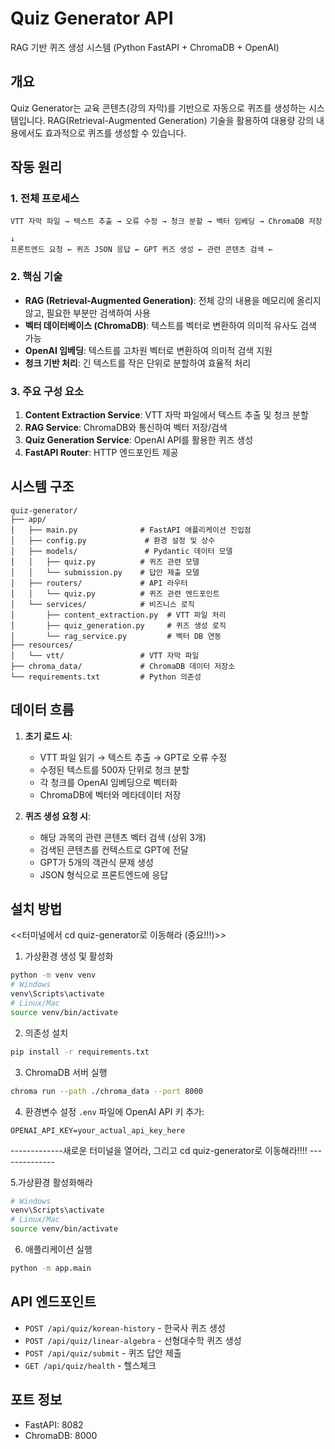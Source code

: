 # Quiz Generator API

RAG 기반 퀴즈 생성 시스템 (Python FastAPI + ChromaDB + OpenAI)

## 개요

Quiz Generator는 교육 콘텐츠(강의 자막)를 기반으로 자동으로 퀴즈를 생성하는 시스템입니다. RAG(Retrieval-Augmented Generation) 기술을 활용하여 대용량 강의 내용에서도 효과적으로 퀴즈를 생성할 수 있습니다.

## 작동 원리

### 1. 전체 프로세스
```
VTT 자막 파일 → 텍스트 추출 → 오류 수정 → 청크 분할 → 벡터 임베딩 → ChromaDB 저장
                                                                        ↓
프론트엔드 요청 ← 퀴즈 JSON 응답 ← GPT 퀴즈 생성 ← 관련 콘텐츠 검색 ←
```

### 2. 핵심 기술
- **RAG (Retrieval-Augmented Generation)**: 전체 강의 내용을 메모리에 올리지 않고, 필요한 부분만 검색하여 사용
- **벡터 데이터베이스 (ChromaDB)**: 텍스트를 벡터로 변환하여 의미적 유사도 검색 가능
- **OpenAI 임베딩**: 텍스트를 고차원 벡터로 변환하여 의미적 검색 지원
- **청크 기반 처리**: 긴 텍스트를 작은 단위로 분할하여 효율적 처리

### 3. 주요 구성 요소
1. **Content Extraction Service**: VTT 자막 파일에서 텍스트 추출 및 청크 분할
2. **RAG Service**: ChromaDB와 통신하여 벡터 저장/검색
3. **Quiz Generation Service**: OpenAI API를 활용한 퀴즈 생성
4. **FastAPI Router**: HTTP 엔드포인트 제공

## 시스템 구조

```
quiz-generator/
├── app/
│   ├── main.py              # FastAPI 애플리케이션 진입점
│   ├── config.py             # 환경 설정 및 상수
│   ├── models/               # Pydantic 데이터 모델
│   │   ├── quiz.py          # 퀴즈 관련 모델
│   │   └── submission.py    # 답안 제출 모델
│   ├── routers/             # API 라우터
│   │   └── quiz.py          # 퀴즈 관련 엔드포인트
│   └── services/            # 비즈니스 로직
│       ├── content_extraction.py  # VTT 파일 처리
│       ├── quiz_generation.py     # 퀴즈 생성 로직
│       └── rag_service.py         # 벡터 DB 연동
├── resources/
│   └── vtt/                 # VTT 자막 파일
├── chroma_data/             # ChromaDB 데이터 저장소
└── requirements.txt         # Python 의존성

```

## 데이터 흐름

1. **초기 로드 시**:
   - VTT 파일 읽기 → 텍스트 추출 → GPT로 오류 수정
   - 수정된 텍스트를 500자 단위로 청크 분할
   - 각 청크를 OpenAI 임베딩으로 벡터화
   - ChromaDB에 벡터와 메타데이터 저장

2. **퀴즈 생성 요청 시**:
   - 해당 과목의 관련 콘텐츠 벡터 검색 (상위 3개)
   - 검색된 콘텐츠를 컨텍스트로 GPT에 전달
   - GPT가 5개의 객관식 문제 생성
   - JSON 형식으로 프론트엔드에 응답

## 설치 방법

<<터미널에서 cd quiz-generator로 이동해라 (중요!!!)>>

1. 가상환경 생성 및 활성화
```bash
python -m venv venv
# Windows
venv\Scripts\activate
# Linux/Mac
source venv/bin/activate
```

2. 의존성 설치
```bash
pip install -r requirements.txt
```

3. ChromaDB 서버 실행
```bash
chroma run --path ./chroma_data --port 8000
```

4. 환경변수 설정
`.env` 파일에 OpenAI API 키 추가:
```
OPENAI_API_KEY=your_actual_api_key_here
```
-------------새로운 터미널을 열어라, 그리고 cd quiz-generator로 이동해라!!!! --------------

5.가상환경 활성화해라
```bash
# Windows
venv\Scripts\activate
# Linux/Mac
source venv/bin/activate
```

6. 애플리케이션 실행
```bash
python -m app.main
```

## API 엔드포인트

- `POST /api/quiz/korean-history` - 한국사 퀴즈 생성
- `POST /api/quiz/linear-algebra` - 선형대수학 퀴즈 생성
- `POST /api/quiz/submit` - 퀴즈 답안 제출
- `GET /api/quiz/health` - 헬스체크

## 포트 정보
- FastAPI: 8082
- ChromaDB: 8000